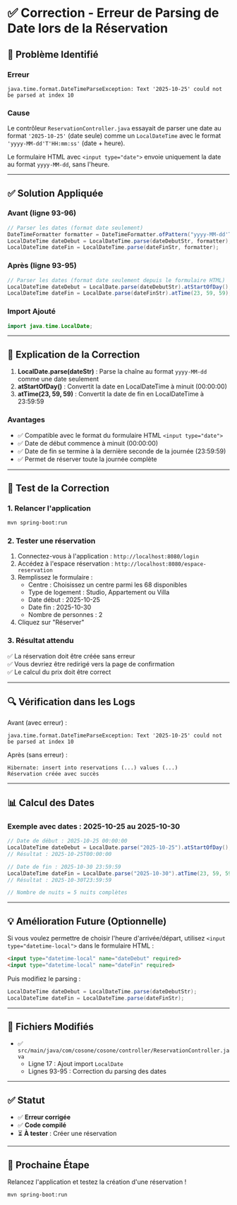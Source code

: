 # ✅ Correction - Erreur de Parsing de Date lors de la Réservation

## 🐛 Problème Identifié

### Erreur
```
java.time.format.DateTimeParseException: Text '2025-10-25' could not be parsed at index 10
```

### Cause
Le contrôleur `ReservationController.java` essayait de parser une date au format `'2025-10-25'` (date seule) comme un `LocalDateTime` avec le format `'yyyy-MM-dd'T'HH:mm:ss'` (date + heure).

Le formulaire HTML avec `<input type="date">` envoie uniquement la date au format `yyyy-MM-dd`, sans l'heure.

---

## ✅ Solution Appliquée

### Avant (ligne 93-96)
```java
// Parser les dates (format date seulement)
DateTimeFormatter formatter = DateTimeFormatter.ofPattern("yyyy-MM-dd'T'HH:mm:ss");
LocalDateTime dateDebut = LocalDateTime.parse(dateDebutStr, formatter);
LocalDateTime dateFin = LocalDateTime.parse(dateFinStr, formatter);
```

### Après (ligne 93-95)
```java
// Parser les dates (format date seulement depuis le formulaire HTML)
LocalDateTime dateDebut = LocalDate.parse(dateDebutStr).atStartOfDay();
LocalDateTime dateFin = LocalDate.parse(dateFinStr).atTime(23, 59, 59);
```

### Import Ajouté
```java
import java.time.LocalDate;
```

---

## 📝 Explication de la Correction

1. **LocalDate.parse(dateStr)** : Parse la chaîne au format `yyyy-MM-dd` comme une date seulement
2. **atStartOfDay()** : Convertit la date en LocalDateTime à minuit (00:00:00)
3. **atTime(23, 59, 59)** : Convertit la date de fin en LocalDateTime à 23:59:59

### Avantages
- ✅ Compatible avec le format du formulaire HTML `<input type="date">`
- ✅ Date de début commence à minuit (00:00:00)
- ✅ Date de fin se termine à la dernière seconde de la journée (23:59:59)
- ✅ Permet de réserver toute la journée complète

---

## 🧪 Test de la Correction

### 1. Relancer l'application
```bash
mvn spring-boot:run
```

### 2. Tester une réservation
1. Connectez-vous à l'application : `http://localhost:8080/login`
2. Accédez à l'espace réservation : `http://localhost:8080/espace-reservation`
3. Remplissez le formulaire :
   - Centre : Choisissez un centre parmi les 68 disponibles
   - Type de logement : Studio, Appartement ou Villa
   - Date début : 2025-10-25
   - Date fin : 2025-10-30
   - Nombre de personnes : 2
4. Cliquez sur "Réserver"

### 3. Résultat attendu
✅ La réservation doit être créée sans erreur  
✅ Vous devriez être redirigé vers la page de confirmation  
✅ Le calcul du prix doit être correct

---

## 🔍 Vérification dans les Logs

Avant (avec erreur) :
```
java.time.format.DateTimeParseException: Text '2025-10-25' could not be parsed at index 10
```

Après (sans erreur) :
```
Hibernate: insert into reservations (...) values (...)
Réservation créée avec succès
```

---

## 📊 Calcul des Dates

### Exemple avec dates : 2025-10-25 au 2025-10-30

```java
// Date de début : 2025-10-25 00:00:00
LocalDateTime dateDebut = LocalDate.parse("2025-10-25").atStartOfDay();
// Résultat : 2025-10-25T00:00:00

// Date de fin : 2025-10-30 23:59:59
LocalDateTime dateFin = LocalDate.parse("2025-10-30").atTime(23, 59, 59);
// Résultat : 2025-10-30T23:59:59

// Nombre de nuits = 5 nuits complètes
```

---

## 💡 Amélioration Future (Optionnelle)

Si vous voulez permettre de choisir l'heure d'arrivée/départ, utilisez `<input type="datetime-local">` dans le formulaire HTML :

```html
<input type="datetime-local" name="dateDebut" required>
<input type="datetime-local" name="dateFin" required>
```

Puis modifiez le parsing :
```java
LocalDateTime dateDebut = LocalDateTime.parse(dateDebutStr);
LocalDateTime dateFin = LocalDateTime.parse(dateFinStr);
```

---

## 📁 Fichiers Modifiés

- ✅ `src/main/java/com/cosone/cosone/controller/ReservationController.java`
  - Ligne 17 : Ajout import `LocalDate`
  - Lignes 93-95 : Correction du parsing des dates

---

## ✅ Statut

- ✅ **Erreur corrigée**
- ✅ **Code compilé**
- ⏳ **À tester** : Créer une réservation

---

## 🎯 Prochaine Étape

Relancez l'application et testez la création d'une réservation !

```bash
mvn spring-boot:run
```

